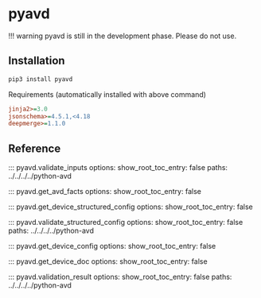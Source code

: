 # pyavd

!!! warning
    pyavd is still in the development phase. Please do not use.

## Installation

```sh
pip3 install pyavd
```

Requirements (automatically installed with above command)

```ini
jinja2>=3.0
jsonschema>=4.5.1,<4.18
deepmerge>=1.1.0
```

## Reference

::: pyavd.validate_inputs
    options:
      show_root_toc_entry: false
      paths: ../../../../python-avd

::: pyavd.get_avd_facts
    options:
      show_root_toc_entry: false

::: pyavd.get_device_structured_config
    options:
      show_root_toc_entry: false

::: pyavd.validate_structured_config
    options:
      show_root_toc_entry: false
      paths: ../../../../python-avd

::: pyavd.get_device_config
    options:
      show_root_toc_entry: false

::: pyavd.get_device_doc
    options:
      show_root_toc_entry: false

::: pyavd.validation_result
    options:
      show_root_toc_entry: false
      paths: ../../../../python-avd
